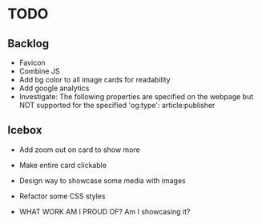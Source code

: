 # TODO

## Backlog

- Favicon
- Combine JS
- Add bg color to all image cards for readability
- Add google analytics
- Investigate: The following properties are specified on the webpage but NOT supported for the specified 'og:type': article:publisher

## Icebox

- Add zoom out on card to show more
- Make entire card clickable
- Design way to showcase some media with images
- Refactor some CSS styles

- WHAT WORK AM I PROUD OF? Am I showcasing it?
